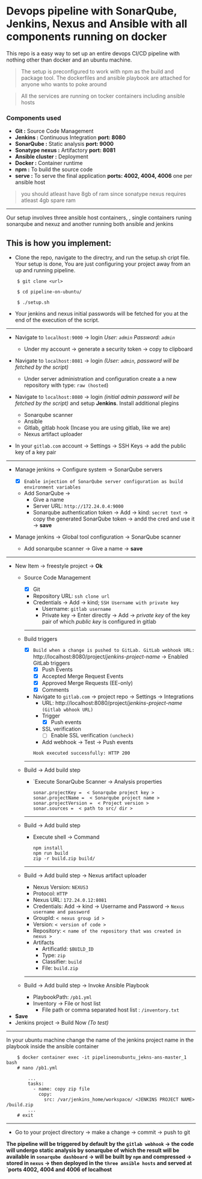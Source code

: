 # Devops pipeline with SonarQube, Jenkins, Nexus and Ansible with all components running on docker

This repo is a easy way to set up an entire devops CI/CD pipeline with nothing other than docker and an ubuntu machine.

> The setup is preconfigured to work with npm as the build and package tool. The dockerfiles and ansible playbook are attached for anyone who wants to poke around

> All the services are running on tocker containers including ansible hosts

### Components used
- **Git :**  Source Code Management
- **Jenkins :**  Continuous Integration **port: 8080**
- **SonarQube :**  Static analysis **port: 9000**
- **Sonatype nexus :**  Artifactory **port: 8081**
- **Ansible cluster :**  Deployment
- **Docker :**  Container runtime
- **npm :**   To build the source code
- **serve :**  To serve the final application **ports: 4002, 4004, 4006** one per ansible host

> you should atleast have 8gb of ram since sonatype nexus requires atleast 4gb spare ram
***

Our setup involves three ansible host containers, , single containers runing sonarqube and nexuz and another running both ansible and jenkins

## This is how you implement:

- Clone the repo, navigate to the directry, and run the setup.sh cript file. Your setup is done, You are just configuring your project away from an up and running pipeline. 


``` 
    $ git clone <url>

    $ cd pipeline-on-ubuntu/

    $ ./setup.sh
```

- Your jenkins and nexus initial passwords will be fetched for you at the end of the execution of the script.

*** 
- Navigate to `localhost:9000` &rarr; login
    _User: `admin`
    Password: `admin`_

    - Under my account &rarr; generate a security token &rarr; copy to clipboard
- Navigate to `localhost:8081` &rarr; login _(User: `admin`, password will be fetched by the script)_
    - Under server administration and configuration create a a new repository with type: `raw (hosted`)


- Navigate to `localhost:8080` &rarr; login _(initial admin password will be fetched by the script)_ and setup **Jenkins**. Install additional plegins
    - Sonarqube scanner
    - Ansible
    - Gitlab, gitlab hook (Incase you are using gitlab, like we are)
    - Nexus artifact uploader

- In your `gitlab.com` account &rarr; Settings &rarr; SSH Keys &rarr; add the public key of a key pair
*** 
- Manage jenkins &rarr; Configure system &rarr; SonarQube servers
  - [x] `Enable injection of SonarQube server configuration as build environment variables`
  - Add SonarQube &rarr; 
    - Give a name
    - Server URL: `http://172.24.0.4:9000`
    - Sonarqube authentication token &rarr; Add &rarr; kind: `secret text` &rarr; copy the generated SonarQube token &rarr; andd the cred and use it &rarr; **save**

- Manage jenkins &rarr; Global tool configuration &rarr; SonarQube scanner
  - Add sonarqube scanner &rarr; Give a name &rarr; **save**
*** 
- New Item &rarr; freestyle project &rarr; **Ok**
  - Source Code Management 
    - [x] Git
    - Repository URL:  `ssh clone url`
    - Credentials &rarr; Add &rarr; kind; `SSH Username with private key` 
      - Username: `gitlab username`
      - Private key &rarr; Enter directly &rarr; Add &rarr; _private key_ of the key pair of which _public key_ is configured in gitlab
    *** 
  - Build triggers
    - [x] `Build when a change is pushed to GitLab. GitLab webhook URL:` http://localhost:8080/project/_jenkins-project-name_ &rarr; Enabled GitLab triggers
      - [x] Push Events
      - [x] Accepted Merge Request Events
      - [x] Approved Merge Requests (EE-only)
      - [x] Comments 
   
    - Navigate to `gitlab.com` &rarr; project repo &rarr; Settings &rarr; Integrations
      - URL: http://localhost:8080/project/_jenkins-project-name_ `(Gitlab wbhook URL)`
      - Trigger
        - [x] Push events
      - SSL verification
        - [ ] Enable SSL verification `(uncheck)` 
      - Add webhook &rarr; Test &rarr; Push events
       ```
       Hook executed successfully: HTTP 200 
       ```
    *** 
  - Build &rarr; Add build step
    - `Execute SonarQube Scanner &rarr; Analysis properties
        ```
        sonar.projectKey =  < Sonarqube project key >
        sonar.projectName =  < Sonarqube project name >
        sonar.projectVersion =  < Project version >
        sonar.sources =  < path to src/ dir >
        ```

    *** 
  - Build &rarr; Add build step
    - Execute shell &rarr; Command
        ```
        npm install
        npm run build
        zip -r build.zip build/
        ```
    *** 
  - Build &rarr; Add build step &rarr; Nexus artifact uploader 
    - Nexus Version: `NEXUS3`
    - Protocol: `HTTP`
    - Nexus URL: `172.24.0.12:8081`
    - Credentials: Add &rarr; kind &rarr; Username and Password &rarr; `Nexus username and password`
    - GroupId: `< nexus group id >`
    - Version: `< version of code >`
    - Repository: `< name of the repository that was created in nexus >`
    - Artifacts
      - ArtificatId: `$BUILD_ID`
      - Type: `zip`
      - Classifier: `build`
      - File: `build.zip`
 
    *** 
  - Build &rarr; Add build step &rarr; Invoke Ansible Playbook
    - PlaybookPath: `/pb1.yml`
    - Inventory &rarr; File or host list
      - File path or comma separated host list : `/inventory.txt`
- **Save**
- Jenkins project  &rarr; Build Now _(To test)_

***
In your ubuntu machine change the name of the jenkins project name in the playbook inside the ansible container

```
    $ docker container exec -it pipelineonubuntu_jekns-ans-master_1 bash
    # nano /pb1.yml

        ...
        tasks:
          - name: copy zip file
            copy:
              src: /var/jenkins_home/workspace/ <JENKINS PROJECT NAME> /build.zip
        ...
    # exit
```

***

- Go to your project directory &rarr; make a change &rarr; commit &rarr; push to git
  
**The pipeline will be triggered by default by the `gitlab webhook` &rarr; the code will undergo static analysis by sonarqube of which the result will be available in `sonarqube dashboard` &rarr; will be built by `npm` and compressed &rarr; stored in `nexus` &rarr; then deployed in the `three ansible hosts` and served at `ports 4002, 4004 and 4006 of localhost**  